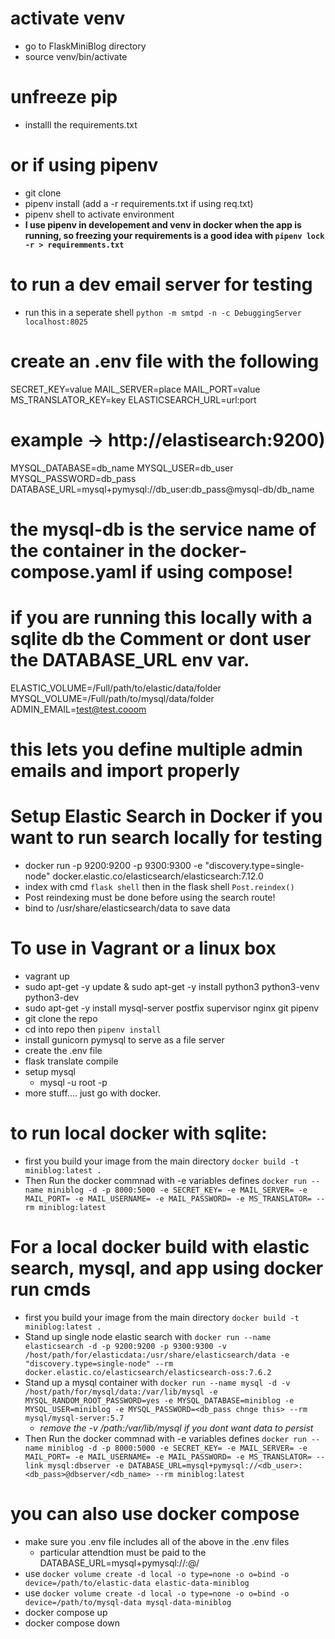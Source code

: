 # activate venv
- go to FlaskMiniBlog directory
- source venv/bin/activate

# unfreeze pip
- installl the requirements.txt

# or if using pipenv
- git clone
- pipenv install (add a -r requirements.txt  if using req.txt)
- pipenv shell to activate environment
- **I use pipenv in developement and venv in docker when the app is running, so freezing your requirements is a good idea with `pipenv lock -r > requiremments.txt`**

# to run a dev email server for testing
- run this in a seperate shell `python -m smtpd -n -c DebuggingServer localhost:8025`

# create an .env file with the following
  SECRET_KEY=value
  MAIL_SERVER=place
  MAIL_PORT=value
  MS_TRANSLATOR_KEY=key
  ELASTICSEARCH_URL=url:port
  # example -> http://elastisearch:9200)
  MYSQL_DATABASE=db_name 
  MYSQL_USER=db_user
  MYSQL_PASSWORD=db_pass
  DATABASE_URL=mysql+pymysql://db_user:db_pass@mysql-db/db_name  
  # the mysql-db is the service name of the container in the docker-compose.yaml if using compose!
  # if you are running this locally with a sqlite db the Comment or dont user the DATABASE_URL env var.
  ELASTIC_VOLUME=/Full/path/to/elastic/data/folder
  MYSQL_VOLUME=/Full/path/to/mysql/data/folder
  ADMIN_EMAIL=test@test.cooom
  # this lets you define multiple admin emails and import properly

# Setup Elastic Search in Docker if you want to run search locally for testing
  - docker run -p 9200:9200 -p 9300:9300 -e "discovery.type=single-node" docker.elastic.co/elasticsearch/elasticsearch:7.12.0
  - index with cmd `flask shell` then in the flask shell `Post.reindex()`
  - Post reindexing must be done before using the search route!
  - bind to /usr/share/elasticsearch/data to save data

# To use in Vagrant or a linux box
  - vagrant up
  - sudo apt-get -y update &  sudo apt-get -y install python3 python3-venv python3-dev
  - sudo apt-get -y install mysql-server postfix supervisor nginx git pipenv
  - git clone the repo
  - cd into repo then `pipenv install`
  - install gunicorn pymysql   to serve as a file server 
  - create the .env file
  - flask translate compile
  - setup mysql
    - mysql -u root -p
  - more stuff.... just go with docker.
  
# to run local docker with sqlite:
-  first you build your image from the main directory `docker build -t miniblog:latest .`
- Then Run the docker commnad with -e variables defines  `docker run --name miniblog -d -p 8000:5000 -e SECRET_KEY= -e MAIL_SERVER= -e MAIL_PORT= -e MAIL_USERNAME= -e MAIL_PASSWORD= -e MS_TRANSLATOR= --rm miniblog:latest`

# For a local docker build with elastic search, mysql, and app using docker run cmds
 - first you build your image from the main directory `docker build -t miniblog:latest .`
 - Stand up single node elastic search with `docker run --name elasticsearch -d -p 9200:9200 -p 9300:9300 -v /host/path/for/elasticdata:/usr/share/elasticsearch/data -e "discovery.type=single-node" --rm docker.elastic.co/elasticsearch/elasticsearch-oss:7.6.2`
 - Stand up a mysql container with `docker run --name mysql -d -v /host/path/for/mysql/data:/var/lib/mysql -e MYSQL_RANDOM_ROOT_PASSWORD=yes -e MYSQL_DATABASE=miniblog -e MYSQL_USER=miniblog -e MYSQL_PASSWORD=<db_pass chnge this> --rm mysql/mysql-server:5.7`
   - *remove the -v /path:/var/lib/mysql if you dont want data to persist*
 - Then Run the docker commnad with -e variables defines  `docker run --name miniblog -d -p 8000:5000 -e SECRET_KEY= -e MAIL_SERVER= -e MAIL_PORT= -e MAIL_USERNAME= -e MAIL_PASSWORD= -e MS_TRANSLATOR= --link mysql:dbserver -e DATABASE_URL=mysql+pymysql://<db_user>:<db_pass>@dbserver/<db_name> --rm miniblog:latest`

# you can also use docker compose
 - make sure you .env file includes all of the above in the .env files
   - particular attendtion must be paid to the DATABASE_URL=mysql+pymysql://<dbuser>:<dbpass>@<docker-dbservicename>/<dbname>
 - use `docker volume create -d local -o type=none -o o=bind -o device=/path/to/elastic-data elastic-data-miniblog`
 - use `docker volume create -d local -o type=none -o o=bind -o device=/path/to/mysql-data mysql-data-miniblog`
 - docker compose up
 - docker compose down   <!-- once completed -->
